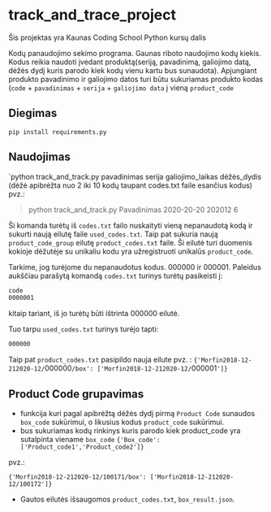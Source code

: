 # track_and_trace_project

Šis projektas yra Kaunas Coding School Python kursų dalis

Kodų panaudojimo sekimo programa. Gaunas riboto naudojimo kodų kiekis. Kodus reikia naudoti įvedant produktą(seriją, pavadinimą, galiojimo datą, dėžės dydį kuris parodo kiek kodų vienu kartu bus sunaudota). Apjungiant produkto pavadinimo ir galiojimo datos turi būtu sukuriamas produkto kodas (`code` + `pavadinimas` + `serija` + `galiojimo data` į vieną `product_code`

## Diegimas
    
`pip install requirements.py`

## Naudojimas

`python track_and_track.py  pavadinimas serija galiojimo_laikas dėžės_dydis (dėžė apibrėžta nuo 2 iki 10 kodų taupant codes.txt faile esančius kodus)
pvz.:

> python track_and_track.py Pavadinimas 2020-20-20 202012 6 

Ši komanda turėtų iš `codes.txt` failo nuskaityti vieną nepanaudotą kodą ir sukurti naują eilutę faile `used_codes.txt`. Taip pat sukuria naują `product_code_group` eilutę `product_codes.txt` faile. Ši eilutė turi duomenis kokioje dėžutėje su unikaliu kodu yra užregistruoti unikalūs `product_code`.

Tarkime, jog turėjome du nepanaudotus kodus. 000000 ir 000001.
Paleidus aukščiau parašytą komandą `codes.txt` turinys turėtų pasikeisti į:
```txt
code
0000001
```
kitaip tariant, iš jo turėtų būti ištrinta  000000 eilutė.

Tuo tarpu `used_codes.txt` turinys turėjo tapti:
```txt
000000
```
Taip pat `product_codes.txt` pasipildo nauja eilute pvz. :
`{'Morfin2018-12-212020-12/`000000`/box': ['Morfin2018-12-212020-12/`000001`']}`

## Product Code grupavimas

- funkcija kuri pagal apibrėžtą dėžės dydį pirmą `Product Code` sunaudos `box_code` sukūrimui, o likusius kodus `product_code` sukūrimui.
- bus sukuriamas kodų rinkinys kuris parodo kiek product_code yra sutalpinta viename `box_code` `{'Box_code': ['Product_code1','Product_code2']}`

pvz.:

`{'Morfin2018-12-212020-12/100171/box': ['Morfin2018-12-212020-12/100172']}`

- Gautos eilutės išsaugomos `product_codes.txt`, `box_result.json`.



